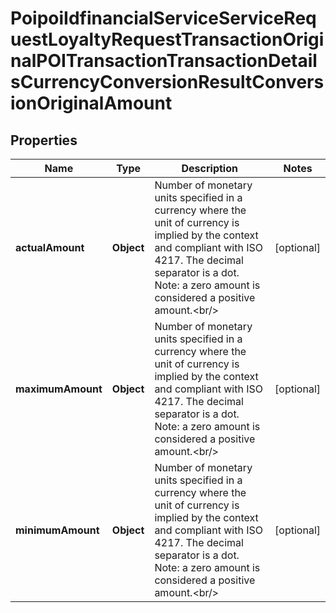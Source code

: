 # PoipoiIdfinancialServiceServiceRequestLoyaltyRequestTransactionOriginalPOITransactionTransactionDetailsCurrencyConversionResultConversionOriginalAmount

## Properties
Name | Type | Description | Notes
------------ | ------------- | ------------- | -------------
**actualAmount** | **Object** | Number of monetary units specified in a currency where the unit of currency is implied by the context and compliant with ISO 4217. The decimal separator is a dot. Note: a zero amount is considered a positive amount.&lt;br/&gt; |  [optional]
**maximumAmount** | **Object** | Number of monetary units specified in a currency where the unit of currency is implied by the context and compliant with ISO 4217. The decimal separator is a dot. Note: a zero amount is considered a positive amount.&lt;br/&gt; |  [optional]
**minimumAmount** | **Object** | Number of monetary units specified in a currency where the unit of currency is implied by the context and compliant with ISO 4217. The decimal separator is a dot. Note: a zero amount is considered a positive amount.&lt;br/&gt; |  [optional]
